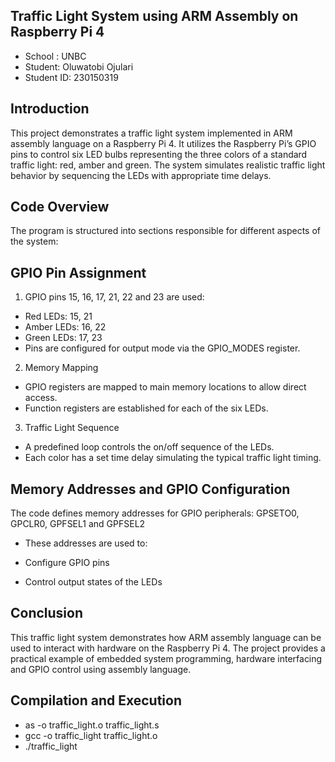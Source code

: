## Traffic Light System using ARM Assembly on Raspberry Pi 4 ##
- School : UNBC
- Student: Oluwatobi Ojulari
- Student ID: 230150319

## Introduction ##
This project demonstrates a traffic light system implemented in ARM assembly language on a Raspberry Pi 4. It utilizes the Raspberry Pi’s GPIO pins to control six LED bulbs representing the three colors of a standard traffic light: red, amber and green. The system simulates realistic traffic light behavior by sequencing the LEDs with appropriate time delays.

## Code Overview ##
The program is structured into sections responsible for different aspects of the system:

## GPIO Pin Assignment ##
1. GPIO pins 15, 16, 17, 21, 22 and 23 are used:
- Red LEDs: 15, 21
- Amber LEDs: 16, 22
- Green LEDs: 17, 23
- Pins are configured for output mode via the GPIO_MODES register.

2. Memory Mapping
- GPIO registers are mapped to main memory locations to allow direct access.
- Function registers are established for each of the six LEDs.

3. Traffic Light Sequence
- A predefined loop controls the on/off sequence of the LEDs.
- Each color has a set time delay simulating the typical traffic light timing.

## Memory Addresses and GPIO Configuration ##
The code defines memory addresses for GPIO peripherals: GPSETO0, GPCLR0, GPFSEL1 and GPFSEL2

- These addresses are used to:

* Configure GPIO pins

* Control output states of the LEDs

## Conclusion ##
This traffic light system demonstrates how ARM assembly language can be used to interact with hardware on the Raspberry Pi 4. The project provides a practical example of embedded system programming, hardware interfacing and GPIO control using assembly language.

## Compilation and Execution ##
- as -o traffic_light.o traffic_light.s
- gcc -o traffic_light traffic_light.o
- ./traffic_light
